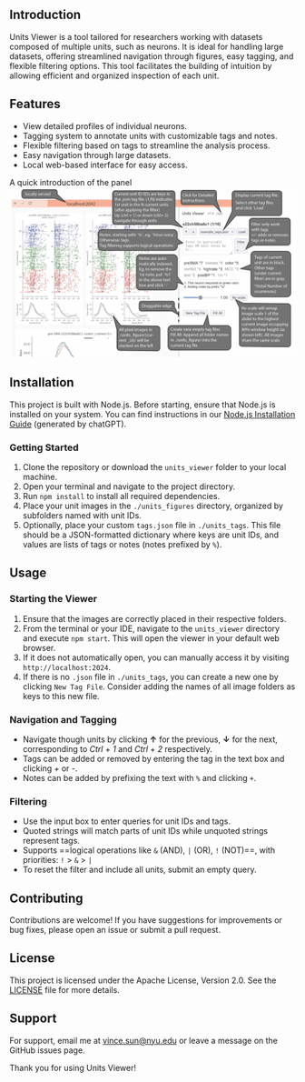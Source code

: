 ## Introduction

Units Viewer is a tool tailored for researchers working with datasets composed of multiple units, such as neurons. It is ideal for handling large datasets, offering streamlined navigation through figures, easy tagging, and flexible filtering options. This tool facilitates the building of intuition by allowing efficient and organized inspection of each unit.

## Features

- View detailed profiles of individual neurons.
- Tagging system to annotate units with customizable tags and notes.
- Flexible filtering based on tags to streamline the analysis process.
- Easy navigation through large datasets.
- Local web-based interface for easy access.

A quick introduction of the panel
![Panel Introduction](panel_introduction.jpg)

## Installation

This project is built with Node.js. Before starting, ensure that Node.js is installed on your system. You can find instructions in our [Node.js Installation Guide](install_node.md) (generated by chatGPT).

### Getting Started

1. Clone the repository or download the `units_viewer` folder to your local machine.
2. Open your terminal and navigate to the project directory.
3. Run `npm install` to install all required dependencies.
4. Place your unit images in the `./units_figures` directory, organized by subfolders named with unit IDs.
5. Optionally, place your custom `tags.json` file in `./units_tags`. This file should be a JSON-formatted dictionary where keys are unit IDs, and values are lists of tags or notes (notes prefixed by `%`).

## Usage

### Starting the Viewer

1. Ensure that the images are correctly placed in their respective folders.
2. From the terminal or your IDE, navigate to the `units_viewer` directory and execute `npm start`. This will open the viewer in your default web browser.
3. If it does not automatically open, you can manually access it by visiting `http://localhost:2024`.
4. If there is no `.json` file in `./units_tags`, you can create a new one by clicking `New Tag File`. Consider adding the names of all image folders as keys to this new file.

### Navigation and Tagging

- Navigate though units by clicking **↑** for the previous, **↓** for the next, corresponding to _Ctrl_ + _1_ and _Ctrl_ + _2_ respectively.
- Tags can be added or removed by entering the tag in the text box and clicking _+_ or _-_.
- Notes can be added by prefixing the text with `%` and clicking `+`.

### Filtering

- Use the input box to enter queries for unit IDs and tags.
- Quoted strings will match parts of unit IDs while unquoted strings represent tags. 
- Supports ==logical operations like `&` (AND), `|` (OR), `!` (NOT)==, with priorities: `!` > `&` > `|`
- To reset the filter and include all units, submit an empty query.

## Contributing

Contributions are welcome! If you have suggestions for improvements or bug fixes, please open an issue or submit a pull request.

## License

This project is licensed under the Apache License, Version 2.0. See the [LICENSE](LICENSE) file for more details.


## Support

For support, email me at [vince.sun@nyu.edu](mailto:vince.sun@nyu.edu) or leave a message on the GitHub issues page.

Thank you for using Units Viewer!
